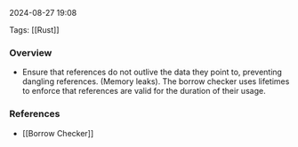 
2024-08-27 19:08

Tags: [[Rust]] 

### Overview
- Ensure that references do not outlive the data they point to, preventing dangling references. (Memory leaks). The borrow checker uses lifetimes to enforce that references are valid for the duration of their usage.


### References
- [[Borrow Checker]]

